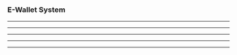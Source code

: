 ### E-Wallet System
----------------------------------------
----------------------------------------
----------------------------------------
----------------------------------------
----------------------------------------
